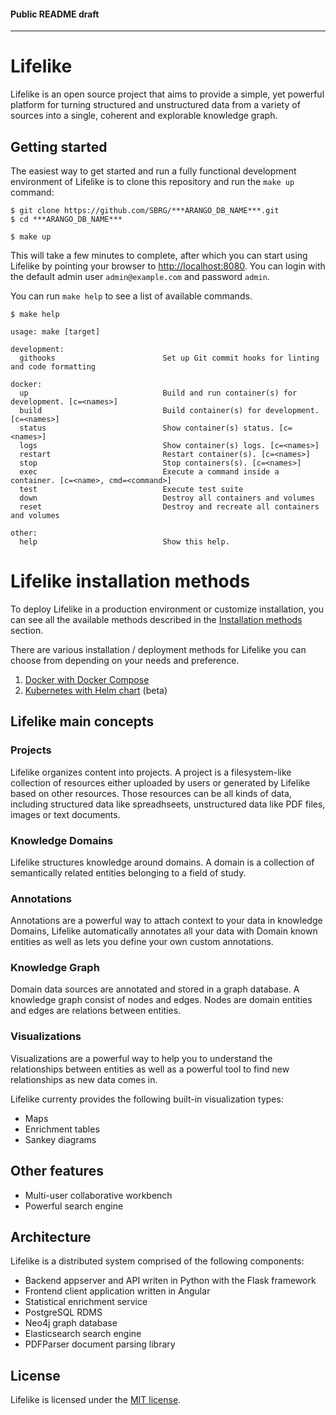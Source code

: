 #### Public README draft

---

# Lifelike

Lifelike is an open source project that aims to provide a simple, yet powerful platform for turning structured and unstructured data from a variety of sources into a single, coherent and explorable knowledge graph.

## Getting started

The easiest way to get started and run a fully functional development environment of Lifelike is to clone this repository and run the `make up` command:

```shell
$ git clone https://github.com/SBRG/***ARANGO_DB_NAME***.git
$ cd ***ARANGO_DB_NAME***

$ make up
```

This will take a few minutes to complete, after which you can start using Lifelike by pointing your browser to [http://localhost:8080](http://localhost:8080). You can login with the default admin user `admin@example.com` and password `admin`.

You can run `make help` to see a list of available commands.

```shell
$ make help

usage: make [target]

development:
  githooks                        Set up Git commit hooks for linting and code formatting

docker:
  up                              Build and run container(s) for development. [c=<names>]
  build                           Build container(s) for development. [c=<names>]
  status                          Show container(s) status. [c=<names>]
  logs                            Show container(s) logs. [c=<names>]
  restart                         Restart container(s). [c=<names>]
  stop                            Stop containers(s). [c=<names>]
  exec                            Execute a command inside a container. [c=<name>, cmd=<command>]
  test                            Execute test suite
  down                            Destroy all containers and volumes
  reset                           Destroy and recreate all containers and volumes

other:
  help                            Show this help.
```

# Lifelike installation methods

To deploy Lifelike in a production environment or customize installation, you can see all the available methods described in the [Installation methods](install) section.

There are various installation / deployment methods for Lifelike you can choose from depending on your needs and preference.

1. [Docker with Docker Compose](docker)
2. [Kubernetes with Helm chart](helm/***ARANGO_DB_NAME***) (beta)

## Lifelike main concepts

### Projects

Lifelike organizes content into projects. A project is a filesystem-like collection of resources either uploaded by users or generated by Lifelike based on other resources. Those resources can be all kinds of data, including structured data like spreadhseets, unstructured data like PDF files, images or text documents.

### Knowledge Domains

Lifelike structures knowledge around domains. A domain is a collection of semantically related entities belonging to a field of study.

### Annotations

Annotations are a powerful way to attach context to your data in knowledge Domains, Lifelike automatically annotates all your data with Domain known entities as well as lets you define your own custom annotations.

### Knowledge Graph

Domain data sources are annotated and stored in a graph database. A knowledge graph consist of nodes and edges. Nodes are domain entities and edges are relations between entities.

### Visualizations

Visualizations are a powerful way to help you to understand the relationships between entities as well as a powerful tool to find new relationships as new data comes in.

Lifelike currenty provides the following built-in visualization types:

- Maps
- Enrichment tables
- Sankey diagrams

## Other features

- Multi-user collaborative workbench
- Powerful search engine

## Architecture

Lifelike is a distributed system comprised of the following components:

- Backend appserver and API writen in Python with the Flask framework
- Frontend client application written in Angular
- Statistical enrichment service
- PostgreSQL RDMS
- Neo4j graph database
- Elasticsearch search engine
- PDFParser document parsing library

## License

Lifelike is licensed under the [MIT license](LICENSE).
